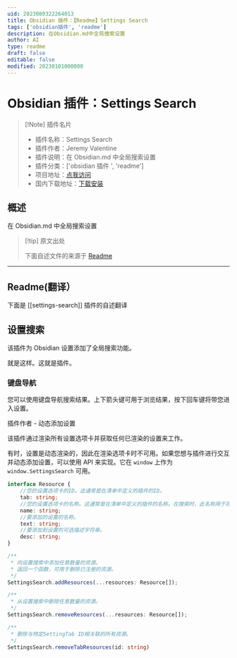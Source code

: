 ```yaml
---
uid: 2023080322264013
title: Obsidian 插件：【Readme】Settings Search
tags: ['obsidian插件', 'readme']
description: 在Obsidian.md中全局搜索设置
author: AI
type: readme
draft: false
editable: false
modified: 20230101000000
---
```


# Obsidian 插件：Settings Search

> [!Note] 插件名片
> - 插件名称：Settings Search
> - 插件作者：Jeremy Valentine
> - 插件说明：在 Obsidian.md 中全局搜索设置
> - 插件分类：['obsidian 插件 ', 'readme']
> - 项目地址：[点我访问](https://github.com/valentine195/obsidian-settings-search)
> - 国内下载地址：[下载安装](https://pkmer.cn/products/plugin/pluginMarket/?settings-search)

## 概述

在 Obsidian.md 中全局搜索设置

> [!tip] 原文出处
>
>下面自述文件的来源于 [Readme](https://ghproxy.net/https://raw.githubusercontent.com/javalent/settings-search/main/README.md)
>

---

## Readme(翻译）

下面是 [[settings-search]] 插件的自述翻译

## 设置搜索

该插件为 Obsidian 设置添加了全局搜索功能。

就是这样。这就是插件。

### 键盘导航

您可以使用键盘导航搜索结果。上下箭头键可用于浏览结果，按下回车键将带您进入设置。

插件作者 - 动态添加设置

该插件通过渲染所有设置选项卡并获取任何已渲染的设置来工作。

有时，设置是动态渲染的，因此在渲染选项卡时不可用。如果您想与插件进行交互并动态添加设置，可以使用 API 来实现。它在 `window` 上作为 `window.SettingsSearch` 可用。

```ts
interface Resource {
    //您的设置选项卡的ID。这通常是在清单中定义的插件的ID。
    tab: string;
    //您的设置选项卡的名称。这通常是在清单中定义的插件的名称。在搜索时，此名称用于将设置组织到标题下。
    name: string;
    //要添加的设置的名称。
    text: string;
    //要添加到设置的可选描述字符串。
    desc: string;
}

/**
 * 向设置搜索中添加任意数量的资源。
 * 返回一个函数，可用于删除已注册的资源。
 */
SettingsSearch.addResources(...resources: Resource[]);

/**
 * 从设置搜索中删除任意数量的资源。
 */
SettingsSearch.removeResources(...resources: Resource[]);

/**
 * 删除与特定SettingTab ID相关联的所有资源。
 */
SettingsSearch.removeTabResources(id: string)

```